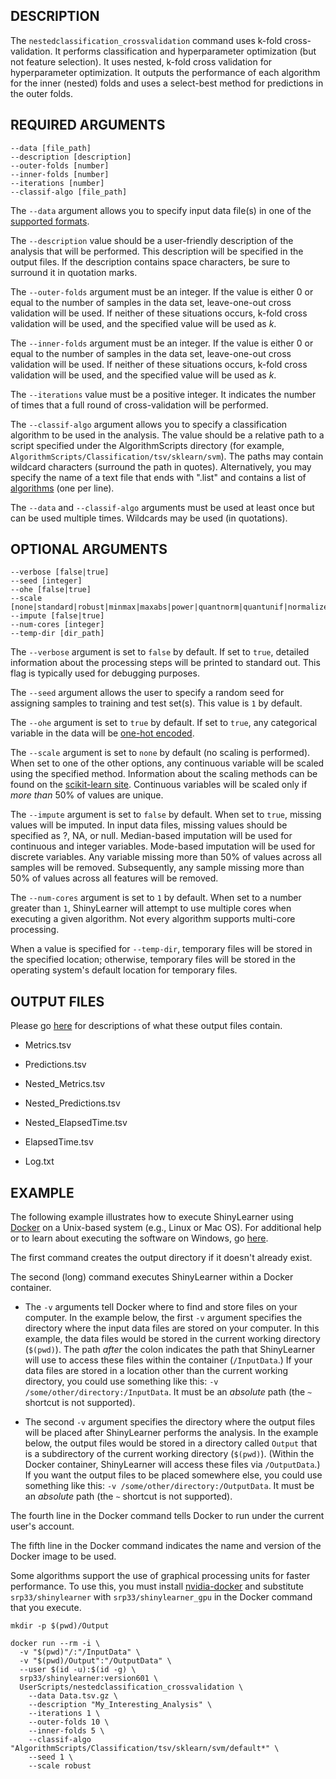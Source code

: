 ## DESCRIPTION

The `nestedclassification_crossvalidation` command uses k-fold cross-validation. It performs classification and hyperparameter optimization (but not feature selection). It uses nested, k-fold cross validation for hyperparameter optimization. It outputs the performance of each algorithm for the inner (nested) folds and uses a select-best method for predictions in the outer folds.

## REQUIRED ARGUMENTS

    --data [file_path]
    --description [description]
    --outer-folds [number]
    --inner-folds [number]
    --iterations [number]
    --classif-algo [file_path]

The `--data` argument allows you to specify input data file(s) in one of the [supported formats](https://github.com/srp33/ShinyLearner/blob/master/InputFormats.md).

The `--description` value should be a user-friendly description of the analysis that will be performed. This description will be specified in the output files. If the description contains space characters, be sure to surround it in quotation marks.

The `--outer-folds` argument must be an integer. If the value is either 0 or equal to the number of samples in the data set, leave-one-out cross validation will be used. If neither of these situations occurs, k-fold cross validation will be used, and the specified value will be used as *k*.

The `--inner-folds` argument must be an integer. If the value is either 0 or equal to the number of samples in the data set, leave-one-out cross validation will be used. If neither of these situations occurs, k-fold cross validation will be used, and the specified value will be used as *k*.

The `--iterations` value must be a positive integer. It indicates the number of times that a full round of cross-validation will be performed.

The `--classif-algo` argument allows you to specify a classification algorithm to be used in the analysis. The value should be a relative path to a script specified under the AlgorithmScripts directory (for example, `AlgorithmScripts/Classification/tsv/sklearn/svm`). The paths may contain wildcard characters (surround the path in quotes). Alternatively, you may specify the name of a text file that ends with ".list" and contains a list of [algorithms](https://github.com/srp33/ShinyLearner/blob/master/Algorithms.md) (one per line).

The `--data` and `--classif-algo` arguments must be used at least once but can be used multiple times. Wildcards may be used (in quotations).

## OPTIONAL ARGUMENTS

    --verbose [false|true]
    --seed [integer]
    --ohe [false|true]
    --scale [none|standard|robust|minmax|maxabs|power|quantnorm|quantunif|normalizer]
    --impute [false|true]
    --num-cores [integer]
    --temp-dir [dir_path]

The `--verbose` argument is set to `false` by default. If set to `true`, detailed information about the processing steps will be printed to standard out. This flag is typically used for debugging purposes.

The `--seed` argument allows the user to specify a random seed for assigning samples to training and test set(s). This value is `1` by default.

The `--ohe` argument is set to `true` by default. If set to `true`, any categorical variable in the data will be [one-hot encoded](https://www.quora.com/What-is-one-hot-encoding-and-when-is-it-used-in-data-science).

The `--scale` argument is set to `none` by default (no scaling is performed). When set to one of the other options, any continuous variable will be scaled using the specified method. Information about the scaling methods can be found on the [scikit-learn site](https://scikit-learn.org/stable/auto_examples/preprocessing/plot_all_scaling.html#sphx-glr-auto-examples-preprocessing-plot-all-scaling-py). Continuous variables will be scaled only if *more than* 50% of values are unique.

The `--impute` argument is set to `false` by default. When set to `true`, missing values will be imputed. In input data files, missing values should be specified as ?, NA, or null. Median-based imputation will be used for continuous and integer variables. Mode-based imputation will be used for discrete variables. Any variable missing more than 50% of values across all samples will be removed. Subsequently, any sample missing more than 50% of values across all features will be removed.

The `--num-cores` argument is set to `1` by default. When set to a number greater than `1`, ShinyLearner will attempt to use multiple cores when executing a given algorithm. Not every algorithm supports multi-core processing.

When a value is specified for `--temp-dir`, temporary files will be stored in the specified location; otherwise, temporary files will be stored in the operating system's default location for temporary files.

## OUTPUT FILES

Please go [here](https://github.com/srp33/ShinyLearner/blob/master/OutputFiles.md) for descriptions of what these output files contain.

* Metrics.tsv

* Predictions.tsv

* Nested_Metrics.tsv

* Nested_Predictions.tsv

* Nested_ElapsedTime.tsv

* ElapsedTime.tsv

* Log.txt

## EXAMPLE

The following example illustrates how to execute ShinyLearner using [Docker](https://www.docker.com) on a Unix-based system (e.g., Linux or Mac OS). For additional help or to learn about executing the software on Windows, go [here](http://bioapps.byu.edu/shinylearner/).

The first command creates the output directory if it doesn't already exist.

The second (long) command executes ShinyLearner within a Docker container. 

* The `-v` arguments tell Docker where to find and store files on your computer. In the example below, the first `-v` argument specifies the directory where the input data files are stored on your computer. In this example, the data files would be stored in the current working directory (`$(pwd)`). The path *after* the colon indicates the path that ShinyLearner will use to access these files within the container (`/InputData`.) If your data files are stored in a location other than the current working directory, you could use something like this: `-v /some/other/directory:/InputData`. It must be an *absolute* path (the `~` shortcut is not supported).

* The second `-v` argument specifies the directory where the output files will be placed after ShinyLearner performs the analysis. In the example below, the output files would be stored in a directory called `Output` that is a subdirectory of the current working directory (`$(pwd)`). (Within the Docker container, ShinyLearner will access these files via `/OutputData`.) If you want the output files to be placed somewhere else, you could use something like this: `-v /some/other/directory:/OutputData`. It must be an *absolute* path (the `~` shortcut is not supported).

The fourth line in the Docker command tells Docker to run under the current user's account.

The fifth line in the Docker command indicates the name and version of the Docker image to be used.

Some algorithms support the use of graphical processing units for faster performance. To use this, you must install [nvidia-docker](https://github.com/NVIDIA/nvidia-docker) and substitute `srp33/shinylearner` with `srp33/shinylearner_gpu` in the Docker command that you execute.

    mkdir -p $(pwd)/Output

    docker run --rm -i \
      -v "$(pwd)"/:"/InputData" \
      -v "$(pwd)/Output":"/OutputData" \
      --user $(id -u):$(id -g) \
      srp33/shinylearner:version601 \
      UserScripts/nestedclassification_crossvalidation \
        --data Data.tsv.gz \
        --description "My_Interesting_Analysis" \
        --iterations 1 \
        --outer-folds 10 \
        --inner-folds 5 \
        --classif-algo "AlgorithmScripts/Classification/tsv/sklearn/svm/default*" \
        --seed 1 \
        --scale robust
